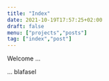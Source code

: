 ```yaml
---
title: "Index"
date: 2021-10-19T17:57:25+02:00
draft: false
menu: ["projects","posts"]
tag: ["index","post"]
---
```

Welcome ...

... blafasel